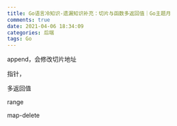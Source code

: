 ```yaml
---
title: Go语言冷知识-遗漏知识补充：切片与函数多返回值｜Go主题月
comments: true
date: 2021-04-06 18:34:09
categories: 后端
tags: Go
---
```




append，会修改切片地址

指针，

多返回值

range

map-delete

